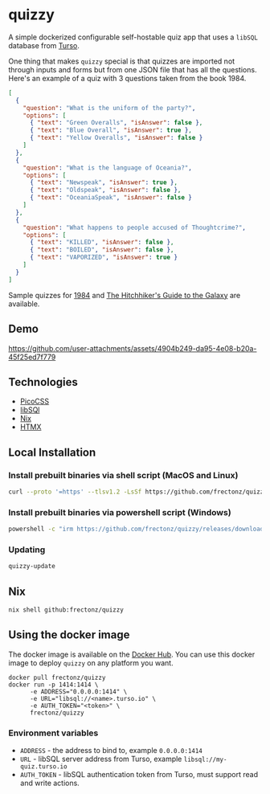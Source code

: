 # quizzy

A simple dockerized configurable self-hostable quiz app that uses a `libSQL` database from [Turso](https://turso.tech/).

One thing that makes `quizzy` special is that quizzes are imported not through inputs and forms but from one JSON file that has all the questions. Here's an example of a quiz with 3 questions taken from the book 1984.

```json
[
  {
    "question": "What is the uniform of the party?",
    "options": [
      { "text": "Green Overalls", "isAnswer": false },
      { "text": "Blue Overall", "isAnswer": true },
      { "text": "Yellow Overalls", "isAnswer": false }
    ]
  },
  {
    "question": "What is the language of Oceania?",
    "options": [
      { "text": "Newspeak", "isAnswer": true },
      { "text": "Oldspeak", "isAnswer": false },
      { "text": "OceaniaSpeak", "isAnswer": false }
    ]
  },
  {
    "question": "What happens to people accused of Thoughtcrime?",
    "options": [
      { "text": "KILLED", "isAnswer": false },
      { "text": "BOILED", "isAnswer": false },
      { "text": "VAPORIZED", "isAnswer": true }
    ]
  }
]
```

Sample quizzes for [1984](https://github.com/frectonz/book-quizes/tree/main/quizes/1984) and [The Hitchhiker's Guide to the Galaxy](https://github.com/frectonz/book-quizes/tree/main/quizes/hitchhiker's-guide-to-the-galaxy) are available.

## Demo

https://github.com/user-attachments/assets/4904b249-da95-4e08-b20a-45f25ed7f779

## Technologies

- [PicoCSS](https://picocss.com)
- [libSQl](https://github.com/tursodatabase/libsql)
- [Nix](https://nixos.org/)
- [HTMX](https://htmx.org/)

## Local Installation

### Install prebuilt binaries via shell script (MacOS and Linux)

```sh
curl --proto '=https' --tlsv1.2 -LsSf https://github.com/frectonz/quizzy/releases/download/0.1.2/quizzy-installer.sh | sh
```

### Install prebuilt binaries via powershell script (Windows)

```sh
powershell -c "irm https://github.com/frectonz/quizzy/releases/download/0.1.2/quizzy-installer.ps1 | iex"
```

### Updating

```bash
quizzy-update
```

## Nix

```bash
nix shell github:frectonz/quizzy
```

## Using the docker image

The docker image is available on the [Docker Hub](https://hub.docker.com/r/frectonz/quizzy). You can use this docker image to deploy `quizzy` on any platform you want.

```
docker pull frectonz/quizzy
docker run -p 1414:1414 \
      -e ADDRESS="0.0.0.0:1414" \
      -e URL="libsql://<name>.turso.io" \
      -e AUTH_TOKEN="<token>" \
      frectonz/quizzy
```

### Environment variables

- `ADDRESS` - the address to bind to, example `0.0.0.0:1414`
- `URL` - libSQL server address from Turso, example `libsql://my-quiz.turso.io`
- `AUTH_TOKEN` - libSQL authentication token from Turso, must support read and write actions.
